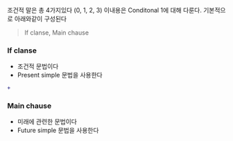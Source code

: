 조건적 말은 총 4가지있다 (0, 1, 2, 3) 이내용은 Conditonal 1에 대해 다룬다.
기본적으로 아래와같이 구성된다

> If clanse, Main chause

### If clanse
- 조건적 문법이다
- Present simple 문법을 사용한다
```diff
+
```
### Main chause
- 미래에 관련한 문법이다
- Future simple 문법을 사용한다